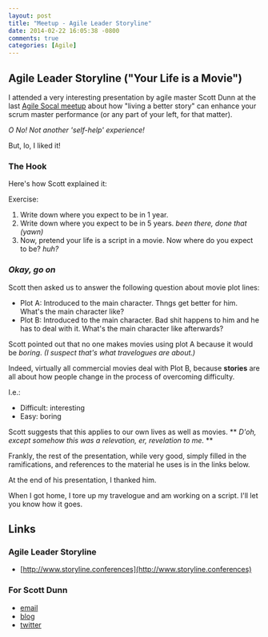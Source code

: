 ```yaml
---
layout: post
title: "Meetup - Agile Leader Storyline"
date: 2014-02-22 16:05:38 -0800
comments: true
categories: [Agile]
---
```

## Agile Leader Storyline ("Your Life is a Movie")

I attended a very interesting presentation by agile master Scott Dunn at the last
[Agile Socal meetup](http://www.linkedin.com/groupItem?view=&gid=1833155&type=member&item=5837424884862439427&qid=fdcd7763-0ea9-41f5-85f0-191df40a657e&goback=%2Egmp_1833155)
about how "living a better story" can enhance your scrum master performance (or any part of your left, for that matter).

*O No! Not another 'self-help' experience!*

But, lo, I liked it!

<!-- more -->

### The Hook

Here's how Scott explained it:

Exercise:

1.  Write down where you expect to be in 1 year.
1.  Write down where you expect to be in 5 years.  *been there, done that (yawn)*
1.  Now, pretend your life is a script in a movie.  Now where do you expect to be?  *huh?*

### *Okay, go on*

Scott then asked us to answer the following question about movie plot lines:

*  Plot A: Introduced to the main character.  Thngs get better for him.  What's the main character like?
*  Plot B: Introduced to the main character.  Bad shit happens to him and he has to deal with it.  What's the main
character like afterwards?

Scott pointed out that no one makes movies using plot A because it would be *boring*.  *(I suspect that's what
travelogues are about.)*

Indeed, virtually all commercial movies deal with Plot B, because **stories** are all about how people change in the
process of overcoming difficulty.

I.e.:

* Difficult: interesting
* Easy: boring

Scott suggests that this applies to our own lives as well as movies.  ** *D'oh,
except somehow this was a relevation, er, revelation to
me.* **

Frankly, the rest of the presentation, while very good, simply filled in the ramifications,
and references to the material he uses is in the links below.

At the end of his presentation, I thanked him.

When I got home, I tore up my travelogue and am working on a script.  I'll let you know how it goes.

## Links

### Agile Leader Storyline

* [http://www.storyline.conferences](http://www.storyline.conferences)

### For Scott Dunn

* [email](scott@rocketninesolutions.com)
* [blog](http://scottdunn.blogspot.com)
* [twitter](http://twitter.com/sdunnrocket9)
